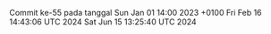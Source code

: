Commit ke-55 pada tanggal Sun Jan 01 14:00 2023 +0100
Fri Feb 16 14:43:06 UTC 2024
Sat Jun 15 13:25:40 UTC 2024
